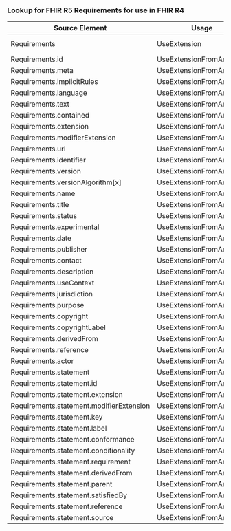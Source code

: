 ### Lookup for FHIR R5 Requirements for use in FHIR R4

| Source Element | Usage | Target |
| -------------- | ----- | ------ |
| Requirements | UseExtension | http://hl7.org/fhir/5.0/StructureDefinition/extension-Requirements |
| Requirements.id | UseExtensionFromAncestor | - |
| Requirements.meta | UseExtensionFromAncestor | - |
| Requirements.implicitRules | UseExtensionFromAncestor | - |
| Requirements.language | UseExtensionFromAncestor | - |
| Requirements.text | UseExtensionFromAncestor | - |
| Requirements.contained | UseExtensionFromAncestor | - |
| Requirements.extension | UseExtensionFromAncestor | - |
| Requirements.modifierExtension | UseExtensionFromAncestor | - |
| Requirements.url | UseExtensionFromAncestor | - |
| Requirements.identifier | UseExtensionFromAncestor | - |
| Requirements.version | UseExtensionFromAncestor | - |
| Requirements.versionAlgorithm[x] | UseExtensionFromAncestor | - |
| Requirements.name | UseExtensionFromAncestor | - |
| Requirements.title | UseExtensionFromAncestor | - |
| Requirements.status | UseExtensionFromAncestor | - |
| Requirements.experimental | UseExtensionFromAncestor | - |
| Requirements.date | UseExtensionFromAncestor | - |
| Requirements.publisher | UseExtensionFromAncestor | - |
| Requirements.contact | UseExtensionFromAncestor | - |
| Requirements.description | UseExtensionFromAncestor | - |
| Requirements.useContext | UseExtensionFromAncestor | - |
| Requirements.jurisdiction | UseExtensionFromAncestor | - |
| Requirements.purpose | UseExtensionFromAncestor | - |
| Requirements.copyright | UseExtensionFromAncestor | - |
| Requirements.copyrightLabel | UseExtensionFromAncestor | - |
| Requirements.derivedFrom | UseExtensionFromAncestor | - |
| Requirements.reference | UseExtensionFromAncestor | - |
| Requirements.actor | UseExtensionFromAncestor | - |
| Requirements.statement | UseExtensionFromAncestor | - |
| Requirements.statement.id | UseExtensionFromAncestor | - |
| Requirements.statement.extension | UseExtensionFromAncestor | - |
| Requirements.statement.modifierExtension | UseExtensionFromAncestor | - |
| Requirements.statement.key | UseExtensionFromAncestor | - |
| Requirements.statement.label | UseExtensionFromAncestor | - |
| Requirements.statement.conformance | UseExtensionFromAncestor | - |
| Requirements.statement.conditionality | UseExtensionFromAncestor | - |
| Requirements.statement.requirement | UseExtensionFromAncestor | - |
| Requirements.statement.derivedFrom | UseExtensionFromAncestor | - |
| Requirements.statement.parent | UseExtensionFromAncestor | - |
| Requirements.statement.satisfiedBy | UseExtensionFromAncestor | - |
| Requirements.statement.reference | UseExtensionFromAncestor | - |
| Requirements.statement.source | UseExtensionFromAncestor | - |

